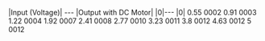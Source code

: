 |Input (Voltage)|	--- |Output with DC Motor|
|0|---	|0|
0.55	0002
0.91	0003
1.22	0004
1.92	0007
2.41	0008
2.77	0010
3.23	0011
3.8	0012
4.63	0012
5	0012

